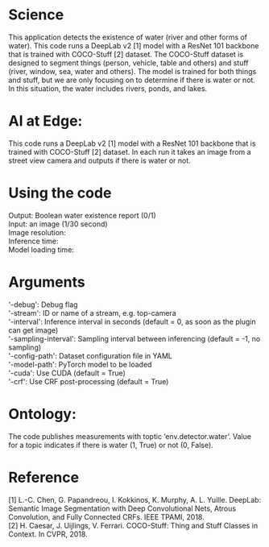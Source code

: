 # Science

This application detects the existence of water (river and other forms of water). This code runs a DeepLab v2 [1] model with a ResNet 101 backbone that is trained with COCO-Stuff [2] dataset. The COCO-Stuff dataset is designed to segment things (person, vehicle, table and others) and stuff (river, window, sea, water and others). The model is trained for both things and stuff, but we are only focusing on to determine if there is water or not. In this situation, the water includes rivers, ponds, and lakes.

# AI at Edge:
This code runs a DeepLab v2 [1] model with a ResNet 101 backbone that is trained with COCO-Stuff [2] dataset. In each run it takes an image from a street view camera and outputs if there is water or not. 

# Using the code
Output: Boolean water existence report (0/1)  
Input: an image (1/30 second)  
Image resolution:  
Inference time:  
Model loading time:  

# Arguments
   '-debug': Debug flag  
   '-stream': ID or name of a stream, e.g. top-camera  
   '-interval': Inference interval in seconds (default = 0, as soon as the plugin can get image)  
   '-sampling-interval': Sampling interval between inferencing (default = -1, no sampling)  
   '-config-path':  Dataset configuration file in YAML  
   '-model-path': PyTorch model to be loaded  
   '-cuda': Use CUDA (default = True)  
   '-crf': Use CRF post-processing (default = True)  

# Ontology:
The code publishes measurements with toptic ‘env.detector.water’. Value for a topic indicates if there is water (1, True) or not (0, False).

# Reference
[1] L.-C. Chen, G. Papandreou, I. Kokkinos, K. Murphy, A. L. Yuille. DeepLab: Semantic Image Segmentation with Deep Convolutional Nets, Atrous Convolution, and Fully Connected CRFs. IEEE TPAMI, 2018.  
[2] H. Caesar, J. Uijlings, V. Ferrari. COCO-Stuff: Thing and Stuff Classes in Context. In CVPR, 2018.
